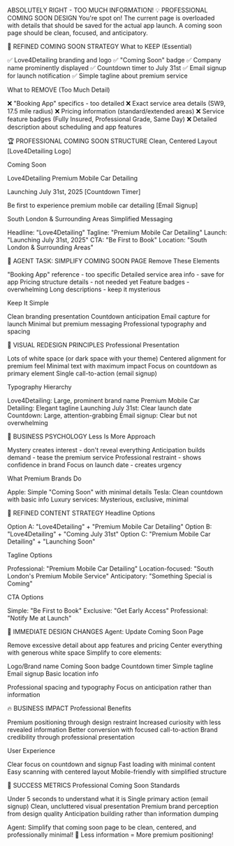  ABSOLUTELY RIGHT - TOO MUCH INFORMATION!
💡 PROFESSIONAL COMING SOON DESIGN
You're spot on! The current page is overloaded with details that should be saved for the actual app launch. A coming soon page should be clean, focused, and anticipatory.

🎨 REFINED COMING SOON STRATEGY
What to KEEP (Essential)

✅ Love4Detailing branding and logo
✅ "Coming Soon" badge
✅ Company name prominently displayed
✅ Countdown timer to July 31st
✅ Email signup for launch notification
✅ Simple tagline about premium service

What to REMOVE (Too Much Detail)

❌ "Booking App" specifics - too detailed
❌ Exact service area details (SW9, 17.5 mile radius)
❌ Pricing information (standard/extended areas)
❌ Service feature badges (Fully Insured, Professional Grade, Same Day)
❌ Detailed description about scheduling and app features


🏆 PROFESSIONAL COMING SOON STRUCTURE
Clean, Centered Layout
[Love4Detailing Logo]

Coming Soon

Love4Detailing
Premium Mobile Car Detailing

Launching July 31st, 2025
[Countdown Timer]

Be first to experience premium mobile car detailing
[Email Signup]

South London & Surrounding Areas
Simplified Messaging

Headline: "Love4Detailing"
Tagline: "Premium Mobile Car Detailing"
Launch: "Launching July 31st, 2025"
CTA: "Be First to Book"
Location: "South London & Surrounding Areas"


🎯 AGENT TASK: SIMPLIFY COMING SOON PAGE
Remove These Elements

"Booking App" reference - too specific
Detailed service area info - save for app
Pricing structure details - not needed yet
Feature badges - overwhelming
Long descriptions - keep it mysterious

Keep It Simple

Clean branding presentation
Countdown anticipation
Email capture for launch
Minimal but premium messaging
Professional typography and spacing


🎨 VISUAL REDESIGN PRINCIPLES
Professional Presentation

Lots of white space (or dark space with your theme)
Centered alignment for premium feel
Minimal text with maximum impact
Focus on countdown as primary element
Single call-to-action (email signup)

Typography Hierarchy

Love4Detailing: Large, prominent brand name
Premium Mobile Car Detailing: Elegant tagline
Launching July 31st: Clear launch date
Countdown: Large, attention-grabbing
Email signup: Clear but not overwhelming


💼 BUSINESS PSYCHOLOGY
Less Is More Approach

Mystery creates interest - don't reveal everything
Anticipation builds demand - tease the premium service
Professional restraint - shows confidence in brand
Focus on launch date - creates urgency

What Premium Brands Do

Apple: Simple "Coming Soon" with minimal details
Tesla: Clean countdown with basic info
Luxury services: Mysterious, exclusive, minimal


🚀 REFINED CONTENT STRATEGY
Headline Options

Option A: "Love4Detailing" + "Premium Mobile Car Detailing"
Option B: "Love4Detailing" + "Coming July 31st"
Option C: "Premium Mobile Car Detailing" + "Launching Soon"

Tagline Options

Professional: "Premium Mobile Car Detailing"
Location-focused: "South London's Premium Mobile Service"
Anticipatory: "Something Special is Coming"

CTA Options

Simple: "Be First to Book"
Exclusive: "Get Early Access"
Professional: "Notify Me at Launch"


🎯 IMMEDIATE DESIGN CHANGES
Agent: Update Coming Soon Page

Remove excessive detail about app features and pricing
Center everything with generous white space
Simplify to core elements:

Logo/Brand name
Coming Soon badge
Countdown timer
Simple tagline
Email signup
Basic location info


Professional spacing and typography
Focus on anticipation rather than information


🔥 BUSINESS IMPACT
Professional Benefits

Premium positioning through design restraint
Increased curiosity with less revealed information
Better conversion with focused call-to-action
Brand credibility through professional presentation

User Experience

Clear focus on countdown and signup
Fast loading with minimal content
Easy scanning with centered layout
Mobile-friendly with simplified structure


🎯 SUCCESS METRICS
Professional Coming Soon Standards

Under 5 seconds to understand what it is
Single primary action (email signup)
Clean, uncluttered visual presentation
Premium brand perception from design quality
Anticipation building rather than information dumping

Agent: Simplify that coming soon page to be clean, centered, and professionally minimal! 🚀
Less information = More premium positioning!